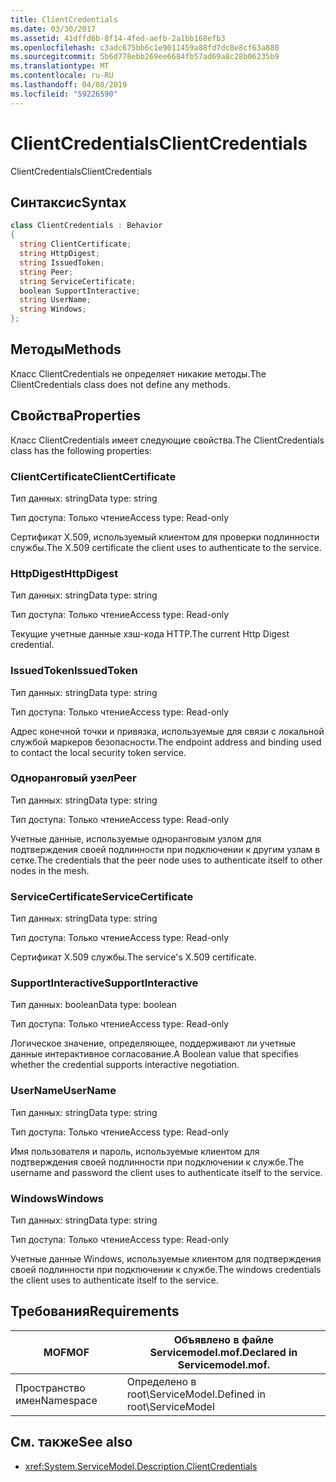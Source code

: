 ```yaml
---
title: ClientCredentials
ms.date: 03/30/2017
ms.assetid: 41dffd6b-8f14-4fed-aefb-2a1bb168efb3
ms.openlocfilehash: c3adc675bb6c1e9011459a88fd7dc8e8cf63a880
ms.sourcegitcommit: 5b6d778ebb269ee6684fb57ad69a8c28b06235b9
ms.translationtype: MT
ms.contentlocale: ru-RU
ms.lasthandoff: 04/08/2019
ms.locfileid: "59226590"
---
```

# <a name="clientcredentials"></a><span data-ttu-id="6fa10-102">ClientCredentials</span><span class="sxs-lookup"><span data-stu-id="6fa10-102">ClientCredentials</span></span>
<span data-ttu-id="6fa10-103">ClientCredentials</span><span class="sxs-lookup"><span data-stu-id="6fa10-103">ClientCredentials</span></span>  
  
## <a name="syntax"></a><span data-ttu-id="6fa10-104">Синтаксис</span><span class="sxs-lookup"><span data-stu-id="6fa10-104">Syntax</span></span>  
  
```csharp
class ClientCredentials : Behavior  
{  
  string ClientCertificate;  
  string HttpDigest;  
  string IssuedToken;  
  string Peer;  
  string ServiceCertificate;  
  boolean SupportInteractive;  
  string UserName;  
  string Windows;  
};  
```  
  
## <a name="methods"></a><span data-ttu-id="6fa10-105">Методы</span><span class="sxs-lookup"><span data-stu-id="6fa10-105">Methods</span></span>  
 <span data-ttu-id="6fa10-106">Класс ClientCredentials не определяет никакие методы.</span><span class="sxs-lookup"><span data-stu-id="6fa10-106">The ClientCredentials class does not define any methods.</span></span>  
  
## <a name="properties"></a><span data-ttu-id="6fa10-107">Свойства</span><span class="sxs-lookup"><span data-stu-id="6fa10-107">Properties</span></span>  
 <span data-ttu-id="6fa10-108">Класс ClientCredentials имеет следующие свойства.</span><span class="sxs-lookup"><span data-stu-id="6fa10-108">The ClientCredentials class has the following properties:</span></span>  
  
### <a name="clientcertificate"></a><span data-ttu-id="6fa10-109">ClientCertificate</span><span class="sxs-lookup"><span data-stu-id="6fa10-109">ClientCertificate</span></span>  
 <span data-ttu-id="6fa10-110">Тип данных: string</span><span class="sxs-lookup"><span data-stu-id="6fa10-110">Data type: string</span></span>  
  
 <span data-ttu-id="6fa10-111">Тип доступа: Только чтение</span><span class="sxs-lookup"><span data-stu-id="6fa10-111">Access type: Read-only</span></span>  
  
 <span data-ttu-id="6fa10-112">Сертификат X.509, используемый клиентом для проверки подлинности службы.</span><span class="sxs-lookup"><span data-stu-id="6fa10-112">The X.509 certificate the client uses to authenticate to the service.</span></span>  
  
### <a name="httpdigest"></a><span data-ttu-id="6fa10-113">HttpDigest</span><span class="sxs-lookup"><span data-stu-id="6fa10-113">HttpDigest</span></span>  
 <span data-ttu-id="6fa10-114">Тип данных: string</span><span class="sxs-lookup"><span data-stu-id="6fa10-114">Data type: string</span></span>  
  
 <span data-ttu-id="6fa10-115">Тип доступа: Только чтение</span><span class="sxs-lookup"><span data-stu-id="6fa10-115">Access type: Read-only</span></span>  
  
 <span data-ttu-id="6fa10-116">Текущие учетные данные хэш-кода HTTP.</span><span class="sxs-lookup"><span data-stu-id="6fa10-116">The current Http Digest credential.</span></span>  
  
### <a name="issuedtoken"></a><span data-ttu-id="6fa10-117">IssuedToken</span><span class="sxs-lookup"><span data-stu-id="6fa10-117">IssuedToken</span></span>  
 <span data-ttu-id="6fa10-118">Тип данных: string</span><span class="sxs-lookup"><span data-stu-id="6fa10-118">Data type: string</span></span>  
  
 <span data-ttu-id="6fa10-119">Тип доступа: Только чтение</span><span class="sxs-lookup"><span data-stu-id="6fa10-119">Access type: Read-only</span></span>  
  
 <span data-ttu-id="6fa10-120">Адрес конечной точки и привязка, используемые для связи с локальной службой маркеров безопасности.</span><span class="sxs-lookup"><span data-stu-id="6fa10-120">The endpoint address and binding used to contact the local security token service.</span></span>  
  
### <a name="peer"></a><span data-ttu-id="6fa10-121">Одноранговый узел</span><span class="sxs-lookup"><span data-stu-id="6fa10-121">Peer</span></span>  
 <span data-ttu-id="6fa10-122">Тип данных: string</span><span class="sxs-lookup"><span data-stu-id="6fa10-122">Data type: string</span></span>  
  
 <span data-ttu-id="6fa10-123">Тип доступа: Только чтение</span><span class="sxs-lookup"><span data-stu-id="6fa10-123">Access type: Read-only</span></span>  
  
 <span data-ttu-id="6fa10-124">Учетные данные, используемые одноранговым узлом для подтверждения своей подлинности при подключении к другим узлам в сетке.</span><span class="sxs-lookup"><span data-stu-id="6fa10-124">The credentials that the peer node uses to authenticate itself to other nodes in the mesh.</span></span>  
  
### <a name="servicecertificate"></a><span data-ttu-id="6fa10-125">ServiceCertificate</span><span class="sxs-lookup"><span data-stu-id="6fa10-125">ServiceCertificate</span></span>  
 <span data-ttu-id="6fa10-126">Тип данных: string</span><span class="sxs-lookup"><span data-stu-id="6fa10-126">Data type: string</span></span>  
  
 <span data-ttu-id="6fa10-127">Тип доступа: Только чтение</span><span class="sxs-lookup"><span data-stu-id="6fa10-127">Access type: Read-only</span></span>  
  
 <span data-ttu-id="6fa10-128">Сертификат X.509 службы.</span><span class="sxs-lookup"><span data-stu-id="6fa10-128">The service's X.509 certificate.</span></span>  
  
### <a name="supportinteractive"></a><span data-ttu-id="6fa10-129">SupportInteractive</span><span class="sxs-lookup"><span data-stu-id="6fa10-129">SupportInteractive</span></span>  
 <span data-ttu-id="6fa10-130">Тип данных: boolean</span><span class="sxs-lookup"><span data-stu-id="6fa10-130">Data type: boolean</span></span>  
  
 <span data-ttu-id="6fa10-131">Тип доступа: Только чтение</span><span class="sxs-lookup"><span data-stu-id="6fa10-131">Access type: Read-only</span></span>  
  
 <span data-ttu-id="6fa10-132">Логическое значение, определяющее, поддерживают ли учетные данные интерактивное согласование.</span><span class="sxs-lookup"><span data-stu-id="6fa10-132">A Boolean value that specifies whether the credential supports interactive negotiation.</span></span>  
  
### <a name="username"></a><span data-ttu-id="6fa10-133">UserName</span><span class="sxs-lookup"><span data-stu-id="6fa10-133">UserName</span></span>  
 <span data-ttu-id="6fa10-134">Тип данных: string</span><span class="sxs-lookup"><span data-stu-id="6fa10-134">Data type: string</span></span>  
  
 <span data-ttu-id="6fa10-135">Тип доступа: Только чтение</span><span class="sxs-lookup"><span data-stu-id="6fa10-135">Access type: Read-only</span></span>  
  
 <span data-ttu-id="6fa10-136">Имя пользователя и пароль, используемые клиентом для подтверждения своей подлинности при подключении к службе.</span><span class="sxs-lookup"><span data-stu-id="6fa10-136">The username and password the client uses to authenticate itself to the service.</span></span>  
  
### <a name="windows"></a><span data-ttu-id="6fa10-137">Windows</span><span class="sxs-lookup"><span data-stu-id="6fa10-137">Windows</span></span>  
 <span data-ttu-id="6fa10-138">Тип данных: string</span><span class="sxs-lookup"><span data-stu-id="6fa10-138">Data type: string</span></span>  
  
 <span data-ttu-id="6fa10-139">Тип доступа: Только чтение</span><span class="sxs-lookup"><span data-stu-id="6fa10-139">Access type: Read-only</span></span>  
  
 <span data-ttu-id="6fa10-140">Учетные данные Windows, используемые клиентом для подтверждения своей подлинности при подключении к службе.</span><span class="sxs-lookup"><span data-stu-id="6fa10-140">The windows credentials the client uses to authenticate itself to the service.</span></span>  
  
## <a name="requirements"></a><span data-ttu-id="6fa10-141">Требования</span><span class="sxs-lookup"><span data-stu-id="6fa10-141">Requirements</span></span>  
  
|<span data-ttu-id="6fa10-142">MOF</span><span class="sxs-lookup"><span data-stu-id="6fa10-142">MOF</span></span>|<span data-ttu-id="6fa10-143">Объявлено в файле Servicemodel.mof.</span><span class="sxs-lookup"><span data-stu-id="6fa10-143">Declared in Servicemodel.mof.</span></span>|  
|---------|-----------------------------------|  
|<span data-ttu-id="6fa10-144">Пространство имен</span><span class="sxs-lookup"><span data-stu-id="6fa10-144">Namespace</span></span>|<span data-ttu-id="6fa10-145">Определено в root\ServiceModel.</span><span class="sxs-lookup"><span data-stu-id="6fa10-145">Defined in root\ServiceModel</span></span>|  
  
## <a name="see-also"></a><span data-ttu-id="6fa10-146">См. также</span><span class="sxs-lookup"><span data-stu-id="6fa10-146">See also</span></span>

- <xref:System.ServiceModel.Description.ClientCredentials>
